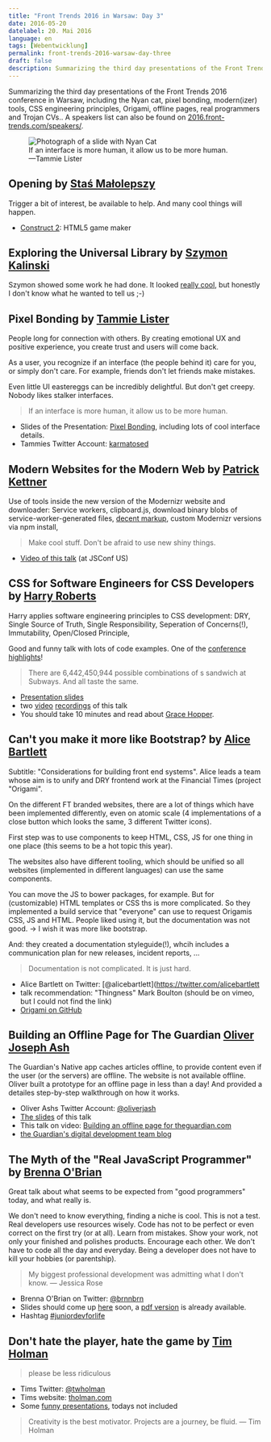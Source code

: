 ```yaml
---
title: "Front Trends 2016 in Warsaw: Day 3"
date: 2016-05-20
datelabel: 20. Mai 2016
language: en
tags: [Webentwicklung]
permalink: front-trends-2016-warsaw-day-three
draft: false
description: Summarizing the third day presentations of the Front Trends 2016 conference in Warsaw, including the Nyan cat, pixel bonding, modern(izer) tools, CSS engineering principles, Origami, offline pages, real programmers and Trojan CVs.
---
```


Summarizing the third day presentations of the Front Trends 2016 conference in Warsaw, including the Nyan cat, pixel bonding, modern(izer) tools, CSS engineering principles, Origami, offline pages, real programmers and Trojan CVs.. A speakers list can also be found on [2016.front-trends.com/speakers/](https://2016.front-trends.com/speakers/).

<figure>
	<img src="/images/2016/05/front-trends-emotions.jpg" alt="Photograph of a slide with Nyan Cat"/>
	<figcaption>If an interface is more human, it allow us to be more human.<br>&mdash;Tammie Lister</figcaption>
</figure>


## Opening by [Staś Małolepszy](https://twitter.com/stas)

Trigger a bit of interest, be available to help. And many cool things will happen.

* [Construct 2](https://www.scirra.com/construct2): HTML5 game maker



## Exploring the Universal Library by [Szymon Kalinski](http://treesmovethemost.com/)

Szymon showed some work he had done. It looked [really cool](http://treesmovethemost.com/), but honestly I don't know what he wanted to tell us ;-)



## Pixel Bonding by [Tammie Lister](http://diaryofawebsite.com/)

People long for connection with others. By creating emotional UX and positive experience, you create trust and users will come back.

As a user, you recognize if an interface (the people behind it) care for you, or simply don't care. For example, friends don't let friends make mistakes.

Even little UI eastereggs can be incredibly delightful. But don't get creepy. Nobody likes stalker interfaces.

> If an interface is more human, it allow us to be more human.

* Slides of the Presentation: [Pixel Bonding](https://speakerdeck.com/tammielis/pixel-bonding), including lots of cool interface details.
* Tammies Twitter Account: [karmatosed](https://twitter.com/karmatosed)



## Modern Websites for the Modern Web by [Patrick Kettner](https://twitter.com/PatrickKettner)

Use of tools inside the new version of the Modernizr website and downloader: Service workers, clipboard.js, download binary blobs of service-worker-generated files, [decent markup](https://twitter.com/thomaspuppe/status/733603489067245568), custom Modernizr versions via npm install,

> Make cool stuff. Don't be afraid to use new shiny things.

* [Video of this talk](https://www.youtube.com/watch?v=UPrlA8I9dm8) (at JSConf US)



## CSS for Software Engineers for CSS Developers by [Harry Roberts](https://twitter.com/csswizardry)

Harry applies software engineering principles to CSS development: DRY, Single Source of Truth, Single Responsibility, Seperation of Concerns(!), Immutability, Open/Closed Principle,

Good and funny talk with lots of code examples. One of the [conference highlights](front-trends-2016-warschau-fazit)!

> There are 6,442,450,944 possible combinations of s sandwich at Subways. And all taste the same.

* [Presentation slides](https://speakerdeck.com/csswizardry/css-for-software-engineers-for-css-developers)
* two [video](https://vimeo.com/140641366) [recordings](https://vimeo.com/153895841) of this talk
* You should take 10 minutes and read about [Grace Hopper](https://en.wikipedia.org/wiki/Grace_Hopper).



## Can't you make it more like Bootstrap? by [Alice Bartlett](http://alicebartlett.co.uk/)

Subtitle: "Considerations for building front end systems". Alice leads a team whose aim is to unify and DRY frontend work at the Financial Times (project "Origami".

On the different FT branded websites, there are a lot of things which have been implemented differently, even on atomic scale (4 implementations of a close button which looks the same, 3 different Twitter icons).

First step was to use components to keep HTML, CSS, JS for one thing in one place (this seems to be a hot topic this year).

The websites also have different tooling, which should be unified so all websites (implemented in different languages) can use the same components.

You can move the JS to bower packages, for example. But for (customizable) HTML templates or CSS ths is more complicated. So they implemented a build service that "everyone" can use to request Origamis CSS, JS and HTML. People liked using it, but the documentation was not good. -> I wish it was more like bootstrap.

And: they created a documentation styleguide(!), whcih includes a communication plan for new releases, incident reports, ...

> Documentation is not complicated. It is just hard.

* Alice Bartlett on Twitter: [@alicebartlett](https://twitter.com/alicebartlett
* talk recommendation: "Thingness" Mark Boulton (should be on vimeo, but I could not find the link)
* [Origami on GitHub](https://github.com/financial-times/ft-origami)



## Building an Offline Page for The Guardian [Oliver Joseph Ash](https://oliverjash.me/)

The Guardian's Native app caches articles offline, to provide content even if the user (or the servers) are offline. The website is not available offline. Oliver built a prototype for an offline page in less than a day! And provided a detailes step-by-step walkthrough on how it works.

* Oliver Ashs Twitter Account: [@oliverjash](https://twitter.com/oliverjash)
* [The slides](https://speakerdeck.com/oliverjash/building-an-offline-page-for-theguardian-dot-com-front-trends-may-2016) of this talk
* This talk on video: [Building an offline page for theguardian.com](https://www.youtube.com/watch?v=dZU6_2xXeVk)
* [the Guardian's digital development team blog](https://www.theguardian.com/info/developer-blog)



## The Myth of the "Real JavaScript Programmer" by [Brenna O'Brian](http://brennaobrien.com/)

Great talk about what seems to be expected from "good programmers" today, and what really is.

We don't need to know everything, finding a niche is cool. This is not a test. Real developers use resources wisely. Code has not to be perfect or even correct on the first try (or at all). Learn from mistakes. Show your work, not only your finished and polishes products. Encourage each other. We don't have to code all the day and everyday. Being a developer does not have to kill your hobbies (or parentship).

> My biggest professional development was admitting what I don't know.
> &mdash; Jessica Rose

* Brenna O'Brian on Twitter: [@brnnbrn](https://twitter.com/brnnbrn)
* Slides should come up [here](http://brennaobrien.com/speaking/) soon, a [pdf version](http://talks.brennaobrien.com/real-developer/myth-of-the-real-javascript-developer.pdf) is already available.
* Hashtag [#juniordevforlife](https://twitter.com/search?q=%23juniordevforlife)



## Don't hate the player, hate the game by [Tim Holman](http://tholman.com/)

> please be less ridiculous

* Tims Twitter: [@twholman](https://twitter.com/twholman)
* Tims website: [tholman.com](http://tholman.com/)
* Some [funny presentations](http://slides.com/tholman/), todays not included

> Creativity is the best motivator.
> Projects are a journey, be fluid.
> &mdash; Tim Holman

